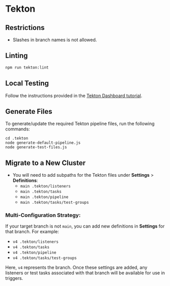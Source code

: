 # Tekton

## Restrictions

- Slashes in branch names is not allowed.

## Linting

```sh
npm run tekton:lint
```

## Local Testing

Follow the instructions provided in the [Tekton Dashboard tutorial](https://github.com/tektoncd/dashboard/blob/97700646be7728e36f01120131da8620ee69122f/docs/tutorial.md#prerequisites).

## Generate Files

To generate/update the required Tekton pipeline files, run the following commands:

```
cd .tekton
node generate-default-pipeline.js
node generate-test-files.js
```

## Migrate to a New Cluster

- You will need to add subpaths for the Tekton files under **Settings** > **Definitions**:
  - `main .tekton/listeners`
  - `main .tekton/tasks`
  - `main .tekton/pipeline`
  - `main .tekton/tasks/test-groups`

### Multi-Configuration Strategy:

If your target branch is not `main`, you can add new definitions in **Settings** for that branch. For example:
  - `v4 .tekton/listeners`
  - `v4 .tekton/tasks`
  - `v4 .tekton/pipeline`
  - `v4 .tekton/tasks/test-groups`

Here, `v4` represents the branch. Once these settings are added, any listeners or test tasks associated with that branch will be available for use in triggers.

